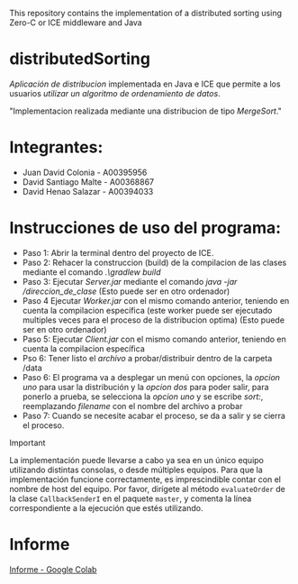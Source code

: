 This repository contains the implementation of a distributed sorting using Zero-C or ICE middleware and Java

# distributedSorting

*Aplicación de distribucion* implementada en Java e ICE que permite a los usuarios *utilizar un algoritmo de ordenamiento de datos*.

"Implementacion realizada mediante una distribucion de tipo *MergeSort*."

# Integrantes:

- Juan David Colonia - A00395956
- David Santiago Malte - A00368867
- David Henao Salazar - A00394033

# Instrucciones de uso del programa:

- Paso 1: Abrir la terminal dentro del proyecto de ICE.
- Paso 2: Rehacer la construccion (build) de la compilacion de las clases mediante el comando *.\gradlew build*
- Paso 3: Ejecutar *Server.jar* mediante el comando *java -jar /direccion_de_clase* (Esto puede ser en otro ordenador)
- Paso 4 Ejecutar *Worker.jar* con el mismo comando anterior, teniendo en cuenta la compilacion específica (este worker puede ser ejecutado multiples veces para el proceso de la distribucion optima) (Esto puede ser en otro ordenador)
- Paso 5: Ejecutar *Client.jar* con el mismo comando anterior, teniendo en cuenta la compilacion específica
- Pso 6: Tener listo el *archivo* a probar/distribuir dentro de la carpeta /data
- Paso 6: El programa va a desplegar un menú con opciones, la *opcion uno* para usar la distribución y la *opcion dos* para poder salir, para ponerlo a prueba, se selecciona la *opcion uno* y se escribe *sort:<filename>*, reemplazando *filename* con el nombre del archivo a probar
- Paso 7: Cuando se necesite acabar el proceso, se da a salir y se cierra  el proceso.

> [!IMPORTANT]
> La implementación puede llevarse a cabo ya sea en un único equipo utilizando distintas consolas, o desde múltiples equipos. Para que la implementación funcione correctamente, es imprescindible contar con el nombre de host del equipo. Por favor, dirígete al método `evaluateOrder` de la clase `CallbackSenderI` en el paquete `master`, y comenta la línea correspondiente a la ejecución que estés utilizando.

# Informe
[Informe - Google Colab](https://colab.research.google.com/drive/1BfUfXcEtnjCBmH0zJXnpBhkRcMadawx6?usp=sharing)
